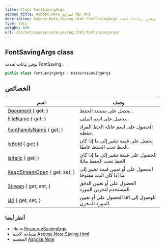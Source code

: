 ```yaml
---
title: Class FontSavingArgs
second_title: Aspose.Note لمرجع NET API
description: Aspose.Note.Saving.Html.FontSavingArgs فصل. توفير بيانات لحدث FontSaving .
type: docs
weight: 600
url: /ar/net/aspose.note.saving.html/fontsavingargs/
---
```

## FontSavingArgs class

توفير بيانات لحدث FontSaving .

```csharp
public class FontSavingArgs : ResourceSavingArgs
```

## الخصائص

| اسم | وصف |
| --- | --- |
| [Document](../../aspose.note.saving.html/resourcesavingargs/document/) { get; } | يحصل على مستند الحفظ . |
| [FileName](../../aspose.note.saving.html/resourcesavingargs/filename/) { get; } | يحصل على اسم الملف. |
| [FontFamilyName](../../aspose.note.saving.html/fontsavingargs/fontfamilyname/) { get; } | الحصول على اسم عائلة الخط المراد حفظه. |
| [IsBold](../../aspose.note.saving.html/fontsavingargs/isbold/) { get; } | يحصل على قيمة تشير إلى ما إذا كان الخط تحت الحفظ غامقًا. |
| [IsItalic](../../aspose.note.saving.html/fontsavingargs/isitalic/) { get; } | الحصول على قيمة تشير إلى ما إذا كان الخط تحت الحفظ مائلًا. |
| [KeepStreamOpen](../../aspose.note.saving.html/resourcesavingargs/keepstreamopen/) { get; set; } | الحصول على أو تعيين قيمة تشير إلى ما إذا كان البث مفتوحًا. |
| [Stream](../../aspose.note.saving.html/resourcesavingargs/stream/) { get; set; } | الحصول على أو تعيين الدفق المستخدم لتخزين المورد. |
| [Uri](../../aspose.note.saving.html/resourcesavingargs/uri/) { get; set; } | الحصول على أو تعيين uri للوصول إلى المورد المخزن. |

### أنظر أيضا

* class [ResourceSavingArgs](../resourcesavingargs/)
* مساحة الاسم [Aspose.Note.Saving.Html](../../aspose.note.saving.html/)
* المجسم [Aspose.Note](../../)


